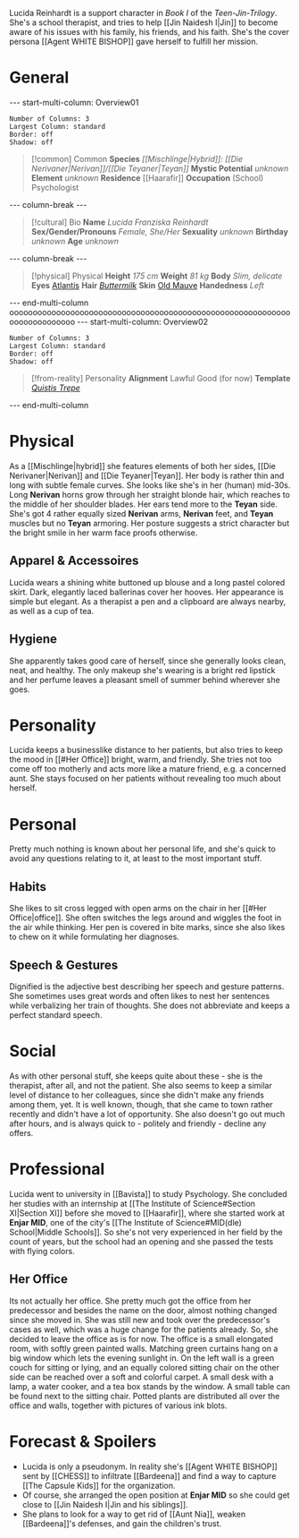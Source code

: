 Lucida Reinhardt is a support character in *Book I* of the *Teen-Jin-Trilogy*. She's a school therapist, and tries to help [[Jin Naidesh I|Jin]] to become aware of his issues with his family, his friends, and his faith. She's the cover persona [[Agent WHITE BISHOP]] gave herself to fulfill her mission.
# General
--- start-multi-column: Overview01
```column-settings
Number of Columns: 3
Largest Column: standard
Border: off
Shadow: off
```

>[!common] Common
> **Species**
> *[[Mischlinge|Hybrid]]: [[Die Nerivaner|Nerivan]]/[[Die Teyaner|Teyan]]* 
> **Mystic Potential**
> *unknown*
> **Element**
> *unknown* 
> **Residence**
> [[Haarafir]]
> **Occupation**
> (School) Psychologist

--- column-break ---

>[!cultural] Bio
>**Name**
>*Lucida Franziska Reinhardt*
>**Sex/Gender/Pronouns**
>*Female, She/Her*
>**Sexuality**
>*unknown*
>**Birthday**
>*unknown*
>**Age**
>*unknown*

--- column-break ---

>[!physical] Physical
>**Height**
>*175 cm*
>**Weight**
>*81 kg*
>**Body**
>*Slim, delicate*
>**Eyes**
>[Atlantis](https://colors.artyclick.com/color-names-dictionary/color-names/atlantis-color)
>**Hair**
>*[Buttermilk](https://colors.artyclick.com/color-names-dictionary/color-names/buttermilk-color)*
>**Skin**
>[Old Mauve](https://colors.artyclick.com/color-names-dictionary/color-names/old-mauve-color)
>**Handedness**
>*Left*

--- end-multi-column
oooooooooooooooooooooooooooooooooooooooooooooooooooooooooooooooooooooooooo
--- start-multi-column: Overview02

```column-settings
Number of Columns: 3
Largest Column: standard
Border: off
Shadow: off
```

>[!from-reality] Personality 
> **Alignment**
> Lawful Good (for now)
> **Template**
> *[Quistis Trepe](https://finalfantasy.fandom.com/wiki/Quistis_Trepe#Personality)*

--- end-multi-column
# Physical
As a [[Mischlinge|hybrid]] she features elements of both her sides, [[Die Nerivaner|Nerivan]] and [[Die Teyaner|Teyan]]. Her body is rather thin and long with subtle female curves. She looks like she's in her (human) mid-30s.
Long **Nerivan** horns grow through her straight blonde hair, which reaches to the middle of her shoulder blades. Her ears tend more to the **Teyan** side. She's got 4 rather equally sized **Nerivan** arms, **Nerivan** feet, and **Teyan** muscles but no **Teyan** armoring.
Her posture suggests a strict character but the bright smile in her warm face proofs otherwise.
## Apparel & Accessoires
Lucida wears a shining white buttoned up blouse and a long pastel colored skirt. Dark, elegantly laced ballerinas cover her hooves. Her appearance is simple but elegant. As a therapist a pen and a clipboard are always nearby, as well as a cup of tea.
## Hygiene
She apparently takes good care of herself, since she generally looks clean, neat, and healthy. The only makeup she's wearing is a bright red lipstick and her perfume leaves a pleasant smell of summer behind wherever she goes.
# Personality
Lucida keeps a businesslike distance to her patients, but also tries to keep the mood in [[#Her Office]] bright, warm, and friendly. She tries not too come off too motherly and acts more like a mature friend, e.g. a concerned aunt. She stays focused on her patients without revealing too much about herself.
# Personal
Pretty much nothing is known about her personal life, and she's quick to avoid any questions relating to it, at least to the most important stuff.
## Habits
She likes to sit cross legged with open arms on the chair in her [[#Her Office|office]]. She often switches the legs around and wiggles the foot in the air while thinking. Her pen is covered in bite marks, since she also likes to chew on it while formulating her diagnoses.
## Speech & Gestures
Dignified is the adjective best describing her speech and gesture patterns. She sometimes uses great words and often likes to nest her sentences while verbalizing her train of thoughts. She does not abbreviate and keeps a perfect standard speech.
# Social
As with other personal stuff, she keeps quite about these - she is the therapist, after all, and not the patient. She also seems to keep a similar level of distance to her colleagues, since she didn't make any friends among them, yet. It is well known, though, that she came to town rather recently and didn't have a lot of opportunity. She also doesn't go out much after hours, and is always quick to - politely and friendly - decline any offers.
# Professional
 Lucida went to university in [[Bavista]] to study Psychology. She concluded her studies with an internship at [[The Institute of Science#Section XI|Section XI]] before she moved to [[Haarafir]], where she started work at **Enjar MID**, one of the city's [[The Institute of Science#MID(dle) School|Middle Schools]]. So she's not very experienced in her field by the count of years, but the school had an opening and she passed the tests with flying colors.
## Her Office
Its not actually her office. She pretty much got the office from her predecessor and besides the name on the door, almost nothing changed since she moved in. She was still new and took over the predecessor's cases as well, which was a huge change for the patients already. So, she decided to leave the office as is for now.
The office is a small elongated room, with softly green painted walls. Matching green curtains hang on a big window which lets the evening sunlight in. On the left wall is a green couch for sitting or lying, and an equally colored sitting chair on the other side can be reached over a soft and colorful carpet. A small desk with a lamp, a water cooker, and a tea box stands by the window. A small table can be found next to the sitting chair. Potted plants are distributed all over the office and walls, together with pictures of various ink blots.
# Forecast & Spoilers
- Lucida is only a pseudonym. In reality she's [[Agent WHITE BISHOP]] sent by [[CHESS]] to infiltrate [[Bardeena]] and find a way to capture [[The Capsule Kids]] for the organization.
- Of course, she arranged the open position at **Enjar MID** so she could get close to [[Jin Naidesh I|Jin and his siblings]].
- She plans to look for a way to get rid of [[Aunt Nia]], weaken [[Bardeena]]'s defenses, and gain the children's trust.

